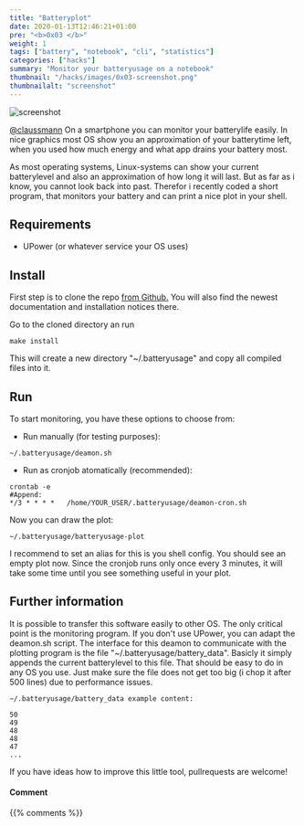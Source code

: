 ```yaml
---
title: "Batteryplot"
date: 2020-01-13T12:46:21+01:00
pre: "<b>0x03 </b>"
weight: 1
tags: ["battery", "notebook", "cli", "statistics"]
categories: ["hacks"]
summary: "Monitor your batteryusage on a notebook"
thumbnail: "/hacks/images/0x03-screenshot.png"
thumbnailalt: "screenshot"
---
```


![screenshot](/hacks/images/0x03-screenshot.png)

[@claussmann](https://github.com/claussmann) On a smartphone you can monitor your batterylife easily. In nice graphics most OS show you an approximation of your batterytime left, when you used how much energy and what app drains your battery most.

As most operating systems, Linux-systems can show your current batterylevel and also an approximation of how long it will last. But as far as i know, you cannot look back into past. Therefor i recently coded a short program, that monitors your battery and can print a nice plot in your shell.

## Requirements

- UPower (or whatever service your OS uses)


## Install

First step is to clone the repo [from Github.](https://github.com/claussmann/battery_plot)
You will also find the newest documentation and installation notices there.

Go to the cloned directory an run

```
make install

```

This will create a new directory "~/.batteryusage" and copy all compiled files into it.

## Run

To start monitoring, you have these options to choose from:

* Run manually (for testing purposes):

```
~/.batteryusage/deamon.sh
```

* Run as cronjob atomatically (recommended):

```
crontab -e
#Append:
*/3 * * * *   /home/YOUR_USER/.batteryusage/deamon-cron.sh
```

Now you can draw the plot:

```
~/.batteryusage/batteryusage-plot
```

I recommend to set an alias for this is you shell config. You should see an empty plot now. Since the cronjob runs only once every 3 minutes, it will take some time until you see something useful in your plot.

## Further information

It is possible to transfer this software easily to other OS. The only critical point is the monitoring program. If you don't use UPower, you can adapt the deamon.sh script. The interface for this deamon to communicate with the plotting program is the file "~/.batteryusage/battery_data".
Basicly it simply appends the current batterylevel to this file. That should be easy to do in any OS you use. Just make sure the file does not get too big (i chop it after 500 lines) due to performance issues.

```
~/.batteryusage/battery_data example content:

50
49
48
48
47
...
```

If you have ideas how to improve this little tool, pullrequests are welcome!

#### Comment
{{% comments %}}

